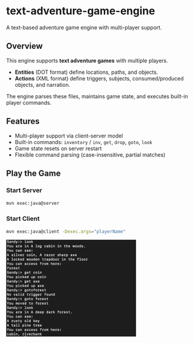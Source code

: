 # text-adventure-game-engine

A text-based adventure game engine with multi-player support.


## Overview

This engine supports **text adventure games** with multiple players.  
- **Entities** (DOT format) define locations, paths, and objects.  
- **Actions** (XML format) define triggers, subjects, consumed/produced objects, and narration.  

The engine parses these files, maintains game state, and executes built-in player commands.


## Features

- Multi-player support via client-server model  
- Built-in commands: `inventory` / `inv`, `get`, `drop`, `goto`, `look`  
- Game state resets on server restart  
- Flexible command parsing (case-insensitive, partial matches)


## Play the Game

### Start Server

```bash
mvn exec:java@server
```

### Start Client
```bash
mvn exec:java@client -Dexec.args="playerName"
```

<img src="pic/example.png" alt="Example" width="350"/>
